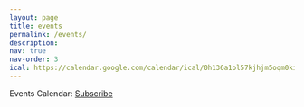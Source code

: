 ```yaml
---
layout: page
title: events
permalink: /events/
description: 
nav: true
nav-order: 3
ical: https://calendar.google.com/calendar/ical/0h136a1ol57kjhjm5oqm0kibao%40group.calendar.google.com/public/basic.ics
---
```

<!-- <script src="https://cdn.jsdelivr.net/npm/@fullcalendar/core@5/main.min.js" referrerpolicy="no-referrer"></script>
<script src="https://cdn.jsdelivr.net/npm/@fullcalendar/daygrid@5/main.js" referrerpolicy="no-referrer"></script>
<script src="https://cdn.jsdelivr.net/npm/@fullcalendar/icalendar@5/main.js" referrerpolicy="no-referrer"></script>
<script src="https://cdn.jsdelivr.net/npm/@fullcalendar/interaction@5/main.js" referrerpolicy="no-referrer"></script> -->
<!-- <script src="https://cdn.jsdelivr.net/npm/fullcalendar@5/main.min.js"></script>
<link rel="stylesheet" href="https://cdn.jsdelivr.net/npm/fullcalendar@5.10.2/main.min.css"> -->

<link href="https://cdn.jsdelivr.net/npm/fullcalendar@5.5.1/main.min.css" rel="stylesheet" />
<script src="https://cdnjs.cloudflare.com/ajax/libs/ical.js/1.5.0/ical.min.js" integrity="sha512-0izBc1upGYnrS1u1MX7QR+sjFIxZWxLVdNI7cUoHHCutDr5ENjuQRZuS+v+3NFNGfwHSrPoHzBzED0rV651tGw==" crossorigin="anonymous" referrerpolicy="no-referrer"></script>
<script src="https://cdn.jsdelivr.net/npm/fullcalendar@5.5.1/main.min.js"></script>
<script src="https://cdn.jsdelivr.net/npm/fullcalendar@5.5.1/locales-all.min.js"></script>
<script src="https://cdn.jsdelivr.net/npm/@fullcalendar/icalendar@5.5.1/main.global.min.js"></script>

<script>
document.addEventListener("DOMContentLoaded", function () {
  var calendarEl = document.getElementById("calendar");

  var calendar = new FullCalendar.Calendar(calendarEl, {
    initialView: "dayGridMonth",
    headerToolbar: {
      left: "prev,next today",
      center: "title",
      right: "dayGridMonth,timeGridWeek,timeGridDay",
    },
    // plugins: [DayGridPlugin, iCalendarPlugin],
    events: {
      url: "{{ page.ical }}",
      format: "ics",
    },
  });

  calendar.render();
});
</script>
<div class="post-description">Events Calendar: <a href="{{ page.ical }}">Subscribe <i class="fas fa-calendar"></i></a></div>
<div id='calendar'></div>